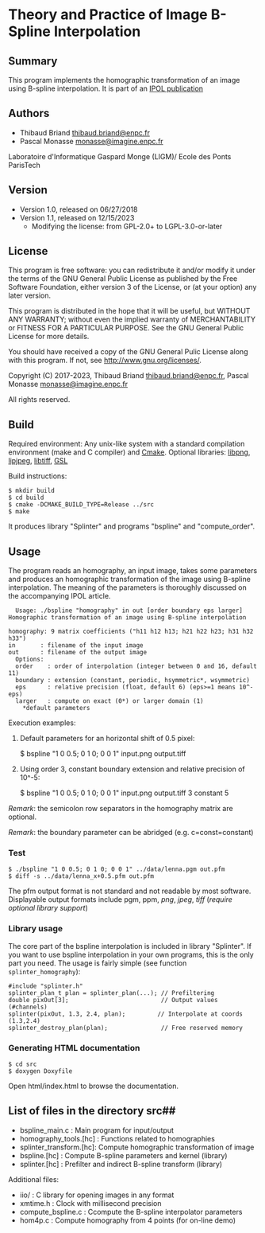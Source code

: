 # Theory and Practice of Image B-Spline Interpolation #

## Summary ##
This program implements the homographic transformation of an image using
B-spline interpolation. It is part of an [IPOL publication](
https://doi.org/10.5201/ipol.2018.221)

## Authors ##

* Thibaud Briand <thibaud.briand@enpc.fr>
* Pascal Monasse <monasse@imagine.enpc.fr>

Laboratoire d'Informatique Gaspard Monge (LIGM)/
Ecole des Ponts ParisTech

## Version ##
* Version 1.0, released on 06/27/2018
* Version 1.1, released on 12/15/2023
  - Modifying the license: from GPL-2.0+ to LGPL-3.0-or-later

## License ##
This program is free software: you can redistribute it and/or modify it
under the terms of the GNU General Public License as published by
the Free Software Foundation, either version 3 of the License, or
(at your option) any later version.

This program is distributed in the hope that it will be useful,
but WITHOUT ANY WARRANTY; without even the implied warranty of
MERCHANTABILITY or FITNESS FOR A PARTICULAR PURPOSE.  See the
GNU General Public License for more details.

You should have received a copy of the GNU General Pulic License
along with this program. If not, see <http://www.gnu.org/licenses/>.

Copyright (C) 2017-2023, Thibaud Briand <thibaud.briand@enpc.fr>,
                         Pascal Monasse <monasse@imagine.enpc.fr>

All rights reserved.

## Build ##
Required environment: Any unix-like system with a standard compilation
environment (make and C compiler) and [Cmake](https://cmake.org/).
Optional libraries:
[libpng](http://libpng.org/pub/png/libpng.html),
[lipjpeg](http://ijg.org/),
[libtiff](http://simplesystems.org/libtiff/),
[GSL](https://www.gnu.org/software/gsl/)

Build instructions:

    $ mkdir build
    $ cd build
    $ cmake -DCMAKE_BUILD_TYPE=Release ../src
    $ make

It produces library "Splinter" and programs "bspline" and "compute_order".

## Usage ##
The program reads an  homography, an input image, takes some parameters and
produces an homographic transformation of the image using B-spline
interpolation. The meaning of the parameters is thoroughly discussed on the
accompanying IPOL article.

      Usage: ./bspline "homography" in out [order boundary eps larger]
    Homographic transformation of an image using B-spline interpolation

    homography: 9 matrix coefficients ("h11 h12 h13; h21 h22 h23; h31 h32 h33")
    in       : filename of the input image
    out      : filename of the output image
      Options:
      order    : order of interpolation (integer between 0 and 16, default 11)
      boundary : extension (constant, periodic, hsymmetric*, wsymmetric)
      eps      : relative precision (float, default 6) (eps>=1 means 10^-eps)
      larger   : compute on exact (0*) or larger domain (1)
        *default parameters

Execution examples:

  1. Default parameters for an horizontal shift of 0.5 pixel:

      $ bspline "1 0 0.5; 0 1 0; 0 0 1" input.png output.tiff

  2. Using order 3, constant boundary extension and relative precision of 10^-5:

      $ bspline "1 0 0.5; 0 1 0; 0 0 1" input.png output.tiff 3 constant 5

*Remark*: the semicolon row separators in the homography matrix are optional.

*Remark*: the boundary parameter can be abridged (e.g. c=const=constant)

### Test ###
    $ ./bspline "1 0 0.5; 0 1 0; 0 0 1" ../data/lenna.pgm out.pfm
    $ diff -s ../data/lenna_x+0.5.pfm out.pfm

The pfm output format is not standard and not readable by most software.
Displayable output formats include pgm, ppm, *png*, *jpeg*, *tiff*
(*require optional library support*)

### Library usage ###
The core part of the bspline interpolation is included in library "Splinter".
If you want to use bspline interpolation in your own programs, this is the only
part you need. The usage is fairly simple (see function `splinter_homography`):

    #include "splinter.h"
    splinter_plan_t plan = splinter_plan(...); // Prefiltering
    double pixOut[3];                          // Output values (#channels)
    splinter(pixOut, 1.3, 2.4, plan);         // Interpolate at coords (1.3,2.4)
    splinter_destroy_plan(plan);               // Free reserved memory

### Generating HTML documentation ###
    $ cd src
    $ doxygen Doxyfile

Open html/index.html to browse the documentation.

## List of files in the directory src##

* bspline_main.c         : Main program for input/output
* homography_tools.[hc]  : Functions related to homographies
* splinter_transform.[hc]: Compute homographic transformation of image
* bspline.[hc]           : Compute B-spline parameters and kernel (library)
* splinter.[hc]          : Prefilter and indirect B-spline transform (library)

Additional files:

* iio/                   : C library for opening images in any format
* xmtime.h               : Clock with millisecond precision
* compute_bspline.c      : Ccompute the B-spline interpolator parameters
* hom4p.c                : Compute homography from 4 points (for on-line demo)
